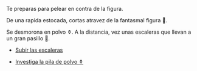 Te preparas para pelear en contra de la figura.

De una rapida estocada, cortas atravez de la fantasmal figura 🤺.

Se desmorona en polvo ⚱️. A la distancia, vez unas escaleras que llevan a un gran pasillo 🚪.

- [Subir las escaleras](../3/1.md)

- [Investiga la pila de polvo ⚱️](3-D.md)
